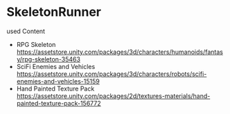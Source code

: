 # SkeletonRunner

used Content
- RPG Skeleton                  https://assetstore.unity.com/packages/3d/characters/humanoids/fantasy/rpg-skeleton-35463
- SciFi Enemies and Vehicles    https://assetstore.unity.com/packages/3d/characters/robots/scifi-enemies-and-vehicles-15159
- Hand Painted Texture Pack     https://assetstore.unity.com/packages/2d/textures-materials/hand-painted-texture-pack-156772
